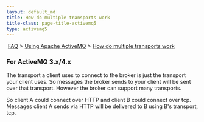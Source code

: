 ```yaml
---
layout: default_md
title: How do multiple transports work 
title-class: page-title-activemq5
type: activemq5
---
```


 [FAQ](faq) > [Using Apache ActiveMQ](using-apache-activemq) > [How do multiple transports work](how-do-multiple-transports-work)


### For ActiveMQ 3.x/4.x

The transport a client uses to connect to the broker is just the transport your client uses. So messages the broker sends to your client will be sent over that transport. However the broker can support many transports.

So client A could connect over HTTP and client B could connect over tcp. Messages client A sends via HTTP will be delivered to B using B's transport, tcp.

